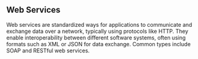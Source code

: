## Web Services

Web services are standardized ways for applications to communicate and exchange data over a network, typically using protocols like HTTP. They enable interoperability between different software systems, often using formats such as XML or JSON for data exchange. Common types include SOAP and RESTful web services.
